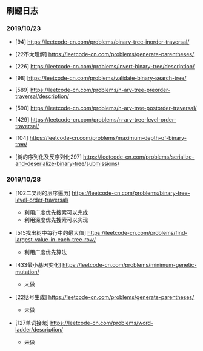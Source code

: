 ## 刷题日志

### 2019/10/23
- [94] https://leetcode-cn.com/problems/binary-tree-inorder-traversal/
- [22不太理解] https://leetcode-cn.com/problems/generate-parentheses/
- [226] https://leetcode-cn.com/problems/invert-binary-tree/description/
- [98] https://leetcode-cn.com/problems/validate-binary-search-tree/
- [589] https://leetcode-cn.com/problems/n-ary-tree-preorder-traversal/description/
- [590] https://leetcode-cn.com/problems/n-ary-tree-postorder-traversal/
- [429] https://leetcode-cn.com/problems/n-ary-tree-level-order-traversal/
- [104] https://leetcode-cn.com/problems/maximum-depth-of-binary-tree/

- [树的序列化及反序列化297] https://leetcode-cn.com/problems/serialize-and-deserialize-binary-tree/submissions/


### 2019/10/28

- [102二叉树的层序遍历] https://leetcode-cn.com/problems/binary-tree-level-order-traversal/
    - 利用广度优先搜索可以完成
    - 利用深度优先搜索可以实现
    
- [515找出树中每行中的最大值] https://leetcode-cn.com/problems/find-largest-value-in-each-tree-row/
    - 利用广度优先算法
    
- [433最小基因变化] https://leetcode-cn.com/problems/minimum-genetic-mutation/
    - 未做
- [22括号生成] https://leetcode-cn.com/problems/generate-parentheses/
    - 未做
- [127单词接龙] https://leetcode-cn.com/problems/word-ladder/description/
    - 未做